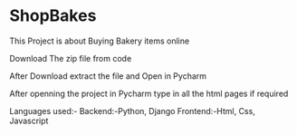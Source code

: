 # ShopBakes
This Project is about Buying Bakery items online 

Download The zip file from code

After Download extract the file and Open in Pycharm

After openning the project in Pycharm type in all the html pages if required

Languages used:- Backend:-Python, Django Frontend:-Html, Css, Javascript
